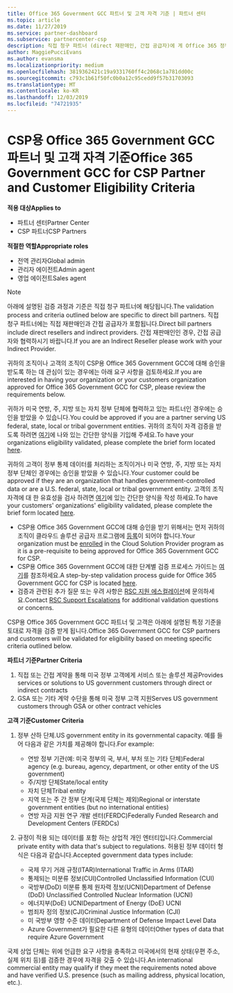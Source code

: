 ```yaml
---
title: Office 365 Government GCC 파트너 및 고객 자격 기준 | 파트너 센터
ms.topic: article
ms.date: 11/27/2019
ms.service: partner-dashboard
ms.subservice: partnercenter-csp
description: 직접 청구 파트너 (direct 재판매인, 간접 공급자)에 게 Office 365 정부 GCC for CSP에 대 한 파트너 및 고객의 유효성을 검사 하는 단계를 알아봅니다.
author: MaggiePucciEvans
ms.author: evansma
ms.localizationpriority: medium
ms.openlocfilehash: 3819362421c19a9331760ff4c2068c1a781dd00c
ms.sourcegitcommit: c793c1b61f50fc0b0a12c95cedd9f57b31703093
ms.translationtype: MT
ms.contentlocale: ko-KR
ms.lasthandoff: 12/03/2019
ms.locfileid: "74721935"
---
```

# <a name="office-365-government-gcc-for-csp-partner-and-customer-eligibility-criteria"></a><span data-ttu-id="be79c-103">CSP용 Office 365 Government GCC 파트너 및 고객 자격 기준</span><span class="sxs-lookup"><span data-stu-id="be79c-103">Office 365 Government GCC for CSP Partner and Customer Eligibility Criteria</span></span>

<span data-ttu-id="be79c-104">**적용 대상**</span><span class="sxs-lookup"><span data-stu-id="be79c-104">**Applies to**</span></span>

-  <span data-ttu-id="be79c-105">파트너 센터</span><span class="sxs-lookup"><span data-stu-id="be79c-105">Partner Center</span></span>
-  <span data-ttu-id="be79c-106">CSP 파트너</span><span class="sxs-lookup"><span data-stu-id="be79c-106">CSP Partners</span></span>

<span data-ttu-id="be79c-107">**적절한 역할**</span><span class="sxs-lookup"><span data-stu-id="be79c-107">**Appropriate roles**</span></span>

- <span data-ttu-id="be79c-108">전역 관리자</span><span class="sxs-lookup"><span data-stu-id="be79c-108">Global admin</span></span>
- <span data-ttu-id="be79c-109">관리자 에이전트</span><span class="sxs-lookup"><span data-stu-id="be79c-109">Admin agent</span></span>
- <span data-ttu-id="be79c-110">영업 에이전트</span><span class="sxs-lookup"><span data-stu-id="be79c-110">Sales agent</span></span>

>[!NOTE]
><span data-ttu-id="be79c-111">아래에 설명된 검증 과정과 기준은 직접 청구 파트너에 해당됩니다.</span><span class="sxs-lookup"><span data-stu-id="be79c-111">The validation process and criteria outlined below are specific to direct bill partners.</span></span> <span data-ttu-id="be79c-112">직접 청구 파트너에는 직접 재판매인과 간접 공급자가 포함됩니다.</span><span class="sxs-lookup"><span data-stu-id="be79c-112">Direct bill partners include direct resellers and indirect providers.</span></span>  <span data-ttu-id="be79c-113">간접 재판매인인 경우, 간접 공급자와 협력하시기 바랍니다.</span><span class="sxs-lookup"><span data-stu-id="be79c-113">If you are an Indirect Reseller please work with your Indirect Provider.</span></span>

<span data-ttu-id="be79c-114">귀하의 조직이나 고객의 조직이 CSP용 Office 365 Government GCC에 대해 승인을 받도록 하는 데 관심이 있는 경우에는 아래 요구 사항을 검토하세요.</span><span class="sxs-lookup"><span data-stu-id="be79c-114">If you are interested in having your organization or your customers organization approved for Office 365 Government GCC for CSP, please review the requirements below.</span></span>

<span data-ttu-id="be79c-115">귀하가 미국 연방, 주, 지방 또는 자치 정부 단체에 협력하고 있는 파트너인 경우에는 승인을 받았을 수 있습니다.</span><span class="sxs-lookup"><span data-stu-id="be79c-115">You could be approved if you are a partner serving US federal, state, local or tribal government entities.</span></span> <span data-ttu-id="be79c-116">귀하의 조직이 자격 검증을 받도록 하려면 [여기](https://products.office.com/government/eligibility-validation?ReqType=CSPPartner)에 나와 있는 간단한 양식을 기입해 주세요.</span><span class="sxs-lookup"><span data-stu-id="be79c-116">To have your organizations eligibility validated, please complete the brief form located [here](https://products.office.com/government/eligibility-validation?ReqType=CSPPartner).</span></span>

<span data-ttu-id="be79c-117">귀하의 고객이 정부 통제 데이터를 처리하는 조직이거나 미국 연방, 주, 지방 또는 자치 정부 단체인 경우에는 승인을 받았을 수 있습니다.</span><span class="sxs-lookup"><span data-stu-id="be79c-117">Your customer could be approved if they are an organization that handles government-controlled data or are a U.S. federal, state, local or tribal government entity.</span></span> <span data-ttu-id="be79c-118">고객의 조직 자격에 대 한 유효성을 검사 하려면 [여기](https://products.office.com/government/eligibility-validation?ReqType=CSPCustomer)에 있는 간단한 양식을 작성 하세요.</span><span class="sxs-lookup"><span data-stu-id="be79c-118">To have your customers' organizations' eligibility validated, please complete the brief form located [here](https://products.office.com/government/eligibility-validation?ReqType=CSPCustomer).</span></span> 

-   <span data-ttu-id="be79c-119">CSP용 Office 365 Government GCC에 대해 승인을 받기 위해서는 먼저 귀하의 조직이 클라우드 솔루션 공급자 프로그램에 [등록](https://partnercenter.microsoft.com/partner/cloud-solution-provider)이 되어야 합니다.</span><span class="sxs-lookup"><span data-stu-id="be79c-119">Your organization must be [enrolled](https://partnercenter.microsoft.com/partner/cloud-solution-provider) in the Cloud Solution Provider program as it is a pre-requisite to being approved for Office 365 Government GCC for CSP.</span></span>
-   <span data-ttu-id="be79c-120">CSP용 Office 365 Government GCC에 대한 단계별 검증 프로세스 가이드는 [여기](https://go.microsoft.com/fwlink/?linkid=2007323)를 참조하세요.</span><span class="sxs-lookup"><span data-stu-id="be79c-120">A step-by-step validation process guide for Office 365 Government GCC for CSP is located [here](https://go.microsoft.com/fwlink/?linkid=2007323).</span></span>
-   <span data-ttu-id="be79c-121">검증과 관련된 추가 질문 또는 우려 사항은 [RSC 지원 에스컬레이션](mailto:usgcce@microsoft.com)에 문의하세요.</span><span class="sxs-lookup"><span data-stu-id="be79c-121">Contact [RSC Support Escalations](mailto:usgcce@microsoft.com) for additional validation questions or concerns.</span></span>

<span data-ttu-id="be79c-122">CSP용 Office 365 Government GCC 파트너 및 고객은 아래에 설명된 특정 기준을 토대로 자격을 검증 받게 됩니다.</span><span class="sxs-lookup"><span data-stu-id="be79c-122">Office 365 Government GCC for CSP partners and customers will be validated for eligibility based on meeting specific criteria outlined below.</span></span>

<span data-ttu-id="be79c-123">**파트너 기준**</span><span class="sxs-lookup"><span data-stu-id="be79c-123">**Partner Criteria**</span></span>
1.  <span data-ttu-id="be79c-124">직접 또는 간접 계약을 통해 미국 정부 고객에게 서비스 또는 솔루션 제공</span><span class="sxs-lookup"><span data-stu-id="be79c-124">Provides services or solutions to US government customers through direct or indirect contracts</span></span>
2.  <span data-ttu-id="be79c-125">GSA 또는 기타 계약 수단을 통해 미국 정부 고객 지원</span><span class="sxs-lookup"><span data-stu-id="be79c-125">Serves US government customers through GSA or other contract vehicles</span></span>

<span data-ttu-id="be79c-126">**고객 기준**</span><span class="sxs-lookup"><span data-stu-id="be79c-126">**Customer Criteria**</span></span>
1.  <span data-ttu-id="be79c-127">정부 산하 단체.</span><span class="sxs-lookup"><span data-stu-id="be79c-127">US government entity in its governmental capacity.</span></span> <span data-ttu-id="be79c-128">예를 들어 다음과 같은 가치를 제공해야 합니다.</span><span class="sxs-lookup"><span data-stu-id="be79c-128">For example:</span></span>
 
    -  <span data-ttu-id="be79c-129">연방 정부 기관(예: 미국 정부의 국, 부서, 부처 또는 기타 단체)</span><span class="sxs-lookup"><span data-stu-id="be79c-129">Federal agency (e.g. bureau, agency, department, or other entity of the US government)</span></span>
    -   <span data-ttu-id="be79c-130">주/지방 단체</span><span class="sxs-lookup"><span data-stu-id="be79c-130">State/local entity</span></span> 
    -   <span data-ttu-id="be79c-131">자치 단체</span><span class="sxs-lookup"><span data-stu-id="be79c-131">Tribal entity</span></span>
    -   <span data-ttu-id="be79c-132">지역 또는 주 간 정부 단계(국제 단체는 제외)</span><span class="sxs-lookup"><span data-stu-id="be79c-132">Regional or interstate government entities (but no international entities)</span></span>
    -   <span data-ttu-id="be79c-133">연방 자금 지원 연구 개발 센터(FERDC)</span><span class="sxs-lookup"><span data-stu-id="be79c-133">Federally Funded Research and Development Centers (FERDCs)</span></span>

2.  <span data-ttu-id="be79c-134">규정이 적용 되는 데이터를 포함 하는 상업적 개인 엔터티입니다.</span><span class="sxs-lookup"><span data-stu-id="be79c-134">Commercial private entity with data that's subject to regulations.</span></span> <span data-ttu-id="be79c-135">허용된 정부 데이터 형식은 다음과 같습니다.</span><span class="sxs-lookup"><span data-stu-id="be79c-135">Accepted government data types include:</span></span> 
    -   <span data-ttu-id="be79c-136">국제 무기 거래 규정(ITAR)</span><span class="sxs-lookup"><span data-stu-id="be79c-136">International Traffic in Arms (ITAR)</span></span>
    -   <span data-ttu-id="be79c-137">통제되는 미분류 정보(CUI)</span><span class="sxs-lookup"><span data-stu-id="be79c-137">Controlled Unclassified Information (CUI)</span></span>
    -   <span data-ttu-id="be79c-138">국방부(DoD) 미분류 통제 원자력 정보(UCNI)</span><span class="sxs-lookup"><span data-stu-id="be79c-138">Department of Defense (DoD) Unclassified Controlled Nuclear Information (UCNI)</span></span>
    -   <span data-ttu-id="be79c-139">에너지부(DoE) UCNI</span><span class="sxs-lookup"><span data-stu-id="be79c-139">Department of Energy (DoE) UCNI</span></span>
    -   <span data-ttu-id="be79c-140">범죄자 정의 정보(CJI)</span><span class="sxs-lookup"><span data-stu-id="be79c-140">Criminal Justice Information (CJI)</span></span>
    -   <span data-ttu-id="be79c-141">미 국방부 영향 수준 데이터</span><span class="sxs-lookup"><span data-stu-id="be79c-141">Department of Defense Impact Level Data</span></span>
    -   <span data-ttu-id="be79c-142">Azure Government가 필요한 다른 유형의 데이터</span><span class="sxs-lookup"><span data-stu-id="be79c-142">Other types of data that require Azure Government</span></span>

<span data-ttu-id="be79c-143">국제 상업 단체는 위에 언급한 요구 사항을 충족하고 미국에서의 현재 상태(우편 주소, 실제 위치 등)를 검증한 경우에 자격을 갖출 수 있습니다.</span><span class="sxs-lookup"><span data-stu-id="be79c-143">An international commercial entity may qualify if they meet the requirements noted above and have verified U.S. presence (such as mailing address, physical location, etc.).</span></span>

